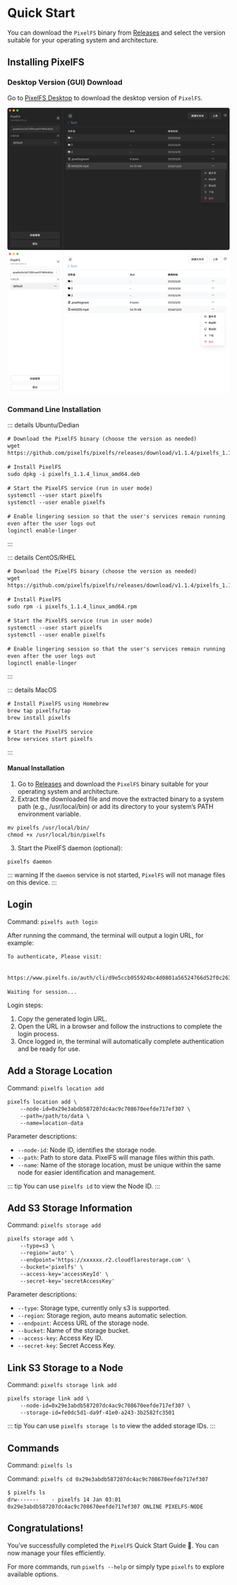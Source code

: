 # Quick Start

You can download the `PixelFS` binary from [Releases](https://github.com/pixelfs/pixelfs/releases) and select the version suitable for your operating system and architecture.

## Installing PixelFS

### Desktop Version (GUI) Download

Go to [PixelFS Desktop](https://github.com/pixelfs/pixelfs-desktop/releases) to download the desktop version of `PixelFS`.

![](./screenshots/dark_1.png)
![](./screenshots/light_1.png)

### Command Line Installation

::: details Ubuntu/Dedian
```shell
# Download the PixelFS binary (choose the version as needed)
wget https://github.com/pixelfs/pixelfs/releases/download/v1.1.4/pixelfs_1.1.4_linux_amd64.deb

# Install PixelFS
sudo dpkg -i pixelfs_1.1.4_linux_amd64.deb

# Start the PixelFS service (run in user mode)
systemctl --user start pixelfs
systemctl --user enable pixelfs

# Enable lingering session so that the user's services remain running even after the user logs out
loginctl enable-linger
```
:::

::: details CentOS/RHEL
```shell
# Download the PixelFS binary (choose the version as needed)
wget https://github.com/pixelfs/pixelfs/releases/download/v1.1.4/pixelfs_1.1.4_linux_amd64.rpm

# Install PixelFS
sudo rpm -i pixelfs_1.1.4_linux_amd64.rpm

# Start the PixelFS service (run in user mode)
systemctl --user start pixelfs
systemctl --user enable pixelfs

# Enable lingering session so that the user's services remain running even after the user logs out
loginctl enable-linger
```
:::

::: details MacOS
```shell
# Install PixelFS using Homebrew
brew tap pixelfs/tap
brew install pixelfs

# Start the PixelFS service
brew services start pixelfs
```
:::

#### Manual Installation

1. Go to [Releases](https://github.com/pixelfs/pixelfs/releases) and download the `PixelFS` binary suitable for your operating system and architecture.
2. Extract the downloaded file and move the extracted binary to a system path (e.g., /usr/local/bin) or add its directory to your system’s PATH environment variable.

```shell
mv pixelfs /usr/local/bin/
chmod +x /usr/local/bin/pixelfs
```

3. Start the PixelFS daemon (optional):

```shell
pixelfs daemon
```

::: warning
If the `daemon` service is not started, `PixelFS` will not manage files on this device.
:::

## Login

Command: `pixelfs auth login`

After running the command, the terminal will output a login URL, for example:

```text
To authenticate, Please visit:

    https://www.pixelfs.io/auth/cli/d9e5ccb055924bc4d0801a56524766d52f0c26397e9f431abb19ada6be9c16df

Waiting for session...
```

Login steps:
1.	Copy the generated login URL.
2.	Open the URL in a browser and follow the instructions to complete the login process.
3.	Once logged in, the terminal will automatically complete authentication and be ready for use.

## Add a Storage Location

Command: `pixelfs location add`

```shell
pixelfs location add \
    --node-id=0x29e3abdb587207dc4ac9c708670eefde717ef307 \
    --path=/path/to/data \
    --name=location-data
```

Parameter descriptions:

- `--node-id`: Node ID, identifies the storage node.
- `--path`: Path to store data. PixelFS will manage files within this path.
- `--name`: Name of the storage location, must be unique within the same node for easier identification and management.

::: tip
You can use `pixelfs id` to view the Node ID.
:::

## Add S3 Storage Information

Command: `pixelfs storage add`

```shell
pixelfs storage add \
	--type=s3 \
	--region='auto' \
	--endpoint='https://xxxxxx.r2.cloudflarestorage.com' \
	--bucket='pixelfs' \
	--access-key='accessKeyId' \
	--secret-key='secretAccessKey'
```

Parameter descriptions:

- `--type`: Storage type, currently only s3 is supported.
- `--region`: Storage region, auto means automatic selection.
- `--endpoint`: Access URL of the storage node.
- `--bucket`: Name of the storage bucket.
- `--access-key`: Access Key ID.
- `--secret-key`: Secret Access Key.

## Link S3 Storage to a Node

Command: `pixelfs storage link add`

```shell
pixelfs storage link add \
    --node-id=0x29e3abdb587207dc4ac9c708670eefde717ef307 \
    --storage-id=fe0dc5d1-da9f-41e0-a243-3b2582fc3501
```

::: tip
You can use `pixelfs storage ls` to view the added storage IDs.
:::

## Commands

Command: `pixelfs ls`

Command: `pixelfs cd 0x29e3abdb587207dc4ac9c708670eefde717ef307`

```shell
$ pixelfs ls
drw-------    - pixelfs 14 Jan 03:01 0x29e3abdb587207dc4ac9c708670eefde717ef307 ONLINE PIXELFS-NODE
```

## Congratulations!

You’ve successfully completed the `PixelFS` Quick Start Guide 🎉. You can now manage your files efficiently.

For more commands, run `pixelfs --help` or simply type `pixelfs` to explore available options.
